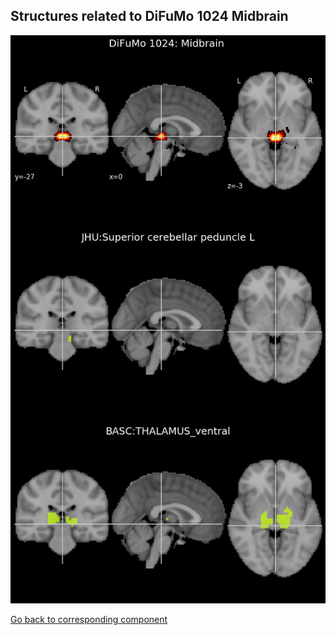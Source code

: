 


## Structures related to DiFuMo 1024 Midbrain 

![262](262.jpg "Structures related to DiFuMo 1024 Midbrain ")

[Go back to corresponding component](https://parietal-inria.github.io/DiFuMo/1024/html/262.html)